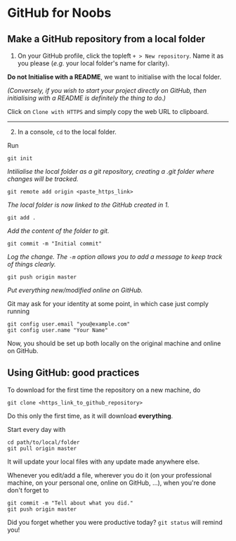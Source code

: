 GitHub for Noobs
================

Make a GitHub repository from a local folder
--------------------------------------------

1. On your GitHub profile, click the topleft `+ > New repository`. Name it as you please (*e.g.* your local folder's name for clarity).

**Do not Initialise with a README**, we want to initialise with the local folder.

*(Conversely, if you wish to start your project directly on GitHub, then initialising with a README is definitely the thing to do.)*

Click on `Clone with HTTPS` and simply copy the web URL to clipboard.

*****

2. In a console, `cd` to the local folder.

Run

	git init
*Intilialise the local folder as a git repository, creating a .git folder where changes will be tracked.*

	git remote add origin <paste_https_link>
*The local folder is now linked to the GitHub created in 1.*

	git add .
*Add the content of the folder to git.*

	git commit -m "Initial commit"
*Log the change. The `-m` option allows you to add a message to keep track of things clearly.*

	git push origin master
*Put everything new/modified online on GitHub.*

Git may ask for your identity at some point, in which case just comply running

	git config user.email "you@example.com"
	git config user.name "Your Name"

Now, you should be set up both locally on the original machine and online on GitHub.


Using GitHub: good practices
----------------------------

To download for the first time the repository on a new machine, do

    git clone <https_link_to_github_repository>

Do this only the first time, as it will download **everything**.

Start every day with

	cd path/to/local/folder
	git pull origin master

It will update your local files with any update made anywhere else.

Whenever you edit/add a file, wherever you do it (on your professional machine, on your personal one, online on GitHub, ...), when you're done don't forget to

	git commit -m "Tell about what you did."
	git push origin master

Did you forget whether you were productive today? `git status` will remind you!
